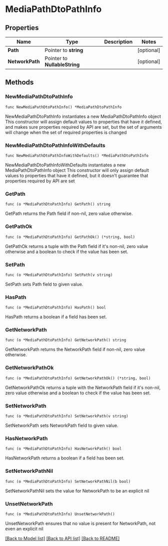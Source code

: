 # MediaPathDtoPathInfo

## Properties

Name | Type | Description | Notes
------------ | ------------- | ------------- | -------------
**Path** | Pointer to **string** |  | [optional] 
**NetworkPath** | Pointer to **NullableString** |  | [optional] 

## Methods

### NewMediaPathDtoPathInfo

`func NewMediaPathDtoPathInfo() *MediaPathDtoPathInfo`

NewMediaPathDtoPathInfo instantiates a new MediaPathDtoPathInfo object
This constructor will assign default values to properties that have it defined,
and makes sure properties required by API are set, but the set of arguments
will change when the set of required properties is changed

### NewMediaPathDtoPathInfoWithDefaults

`func NewMediaPathDtoPathInfoWithDefaults() *MediaPathDtoPathInfo`

NewMediaPathDtoPathInfoWithDefaults instantiates a new MediaPathDtoPathInfo object
This constructor will only assign default values to properties that have it defined,
but it doesn't guarantee that properties required by API are set

### GetPath

`func (o *MediaPathDtoPathInfo) GetPath() string`

GetPath returns the Path field if non-nil, zero value otherwise.

### GetPathOk

`func (o *MediaPathDtoPathInfo) GetPathOk() (*string, bool)`

GetPathOk returns a tuple with the Path field if it's non-nil, zero value otherwise
and a boolean to check if the value has been set.

### SetPath

`func (o *MediaPathDtoPathInfo) SetPath(v string)`

SetPath sets Path field to given value.

### HasPath

`func (o *MediaPathDtoPathInfo) HasPath() bool`

HasPath returns a boolean if a field has been set.

### GetNetworkPath

`func (o *MediaPathDtoPathInfo) GetNetworkPath() string`

GetNetworkPath returns the NetworkPath field if non-nil, zero value otherwise.

### GetNetworkPathOk

`func (o *MediaPathDtoPathInfo) GetNetworkPathOk() (*string, bool)`

GetNetworkPathOk returns a tuple with the NetworkPath field if it's non-nil, zero value otherwise
and a boolean to check if the value has been set.

### SetNetworkPath

`func (o *MediaPathDtoPathInfo) SetNetworkPath(v string)`

SetNetworkPath sets NetworkPath field to given value.

### HasNetworkPath

`func (o *MediaPathDtoPathInfo) HasNetworkPath() bool`

HasNetworkPath returns a boolean if a field has been set.

### SetNetworkPathNil

`func (o *MediaPathDtoPathInfo) SetNetworkPathNil(b bool)`

 SetNetworkPathNil sets the value for NetworkPath to be an explicit nil

### UnsetNetworkPath
`func (o *MediaPathDtoPathInfo) UnsetNetworkPath()`

UnsetNetworkPath ensures that no value is present for NetworkPath, not even an explicit nil

[[Back to Model list]](../README.md#documentation-for-models) [[Back to API list]](../README.md#documentation-for-api-endpoints) [[Back to README]](../README.md)


